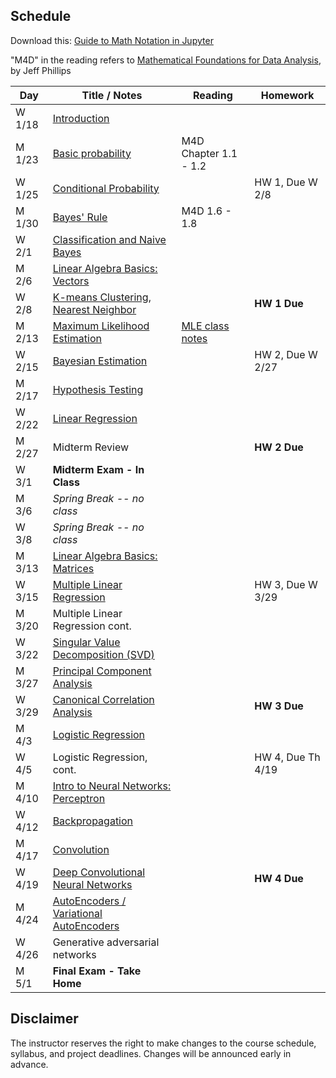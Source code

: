 ## Schedule

Download this: [Guide to Math Notation in Jupyter](examples/MathNotationGuide.ipynb)

"M4D" in the reading refers to [Mathematical Foundations for Data Analysis](http://www.cs.utah.edu/~jeffp/M4D/M4D.html), by Jeff Phillips

| Day      | Title / Notes                                                      | Reading         | Homework                                   |
|----------|--------------------------------------------------------------------|-----------------|--------------------------------------------|
| W 1/18  | [Introduction](lectures/FoDA-01_18.pdf)              |              |                                            |
| M 1/23  | [Basic probability](lectures/FoDA-01:23.pdf)         |  M4D Chapter 1.1 - 1.2   |                                      |
| W 1/25  | [Conditional Probability](lectures/ConditionalProb-01:25.pdf)  |  | HW 1, Due W 2/8                            |
| M 1/30  | [Bayes' Rule](lectures/BayesRule-01:30.pdf)          |  M4D 1.6 - 1.8    |           |
| W 2/1   | [Classification and Naive Bayes](lectures/NaiveBayes-02:01.pdf)               |    |                                            |
| M 2/6   | [Linear Algebra Basics: Vectors](lectures/Vectors-02:06.pdf) |           |           |
| W 2/8   | [K-means Clustering, Nearest Neighbor](lectures/Clustering-02:08.pdf)         |                 | **HW 1 Due**  |
| M 2/13  | [Maximum Likelihood Estimation](lectures/MLE-02:13.pdf) | [MLE class notes](lectures/MLE-notes-02:13.pdf) |   |
| W 2/15  | [Bayesian Estimation](lectures/BayesianEstimation-2:15.pdf) |   | HW 2, Due W 2/27 |
| M 2/17  | [Hypothesis Testing](lectures/HypothesisTesting-02:20.pdf)|  |  |
| W 2/22  | [Linear Regression](lectures/LinearRegression-02:22.pdf) | |  |
| M 2/27  | Midterm Review | | **HW 2 Due** |
| W 3/1   | **Midterm Exam - In Class**  |   |    |
| M 3/6   | *Spring Break -- no class* | | |
| W 3/8   | *Spring Break -- no class* | | |
| M 3/13  | [Linear Algebra Basics: Matrices](lectures/Matrices-03:13.pdf) |   |   | 
| W 3/15  | [Multiple Linear Regression](lectures/MLR-03:15.pdf)  |   | HW 3, Due W 3/29 |
| M 3/20  | Multiple Linear Regression cont. |         |  |
| W 3/22  | [Singular Value Decomposition (SVD)](lectures/PCA-03:22.pdf) |  |   |
| M 3/27  | [Principal Component Analysis](lectures/PCA-03:27.pdf) |  |  |
| W 3/29  | [Canonical Correlation Analysis](lectures/CCA-03:29.pdf) |  | **HW 3 Due** |
| M 4/3   | [Logistic Regression](lectures/LogisticRegression-04:05.pdf) |  |  |
| W 4/5   | Logistic Regression, cont. |         | HW 4, Due Th 4/19 |
| M 4/10  | [Intro to Neural Networks: Perceptron](lectures/IntroNN-Perceptron-04:10.pdf)|   |        |
| W 4/12  | [Backpropagation](lectures/Backprop-04:12.pdf) |         |    |
| M 4/17  | [Convolution](lectures/SGD&Convolution-04:17.pdf) |         |  |
| W 4/19  | [Deep Convolutional Neural Networks](lectures/DNN-04:19.pdf) |  |**HW 4 Due** |
| M 4/24  | [AutoEncoders / Variational AutoEncoders](lectures/VAE-04:24.pdf) |    |   |
| W 4/26  | Generative adversarial networks |   |   |
| M 5/1   | **Final Exam - Take Home** |   |   |


## Disclaimer

The instructor reserves the right to make changes to the course schedule, syllabus, and project deadlines. Changes will be announced early in advance.
